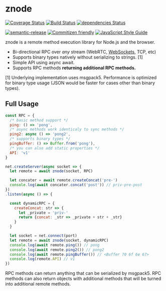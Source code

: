 # znode

[![Coverage Status](https://coveralls.io/repos/github/mikeal/znode/badge.svg?branch=master)](https://coveralls.io/github/mikeal/znode?branch=master)
[![Build Status](https://travis-ci.org/mikeal/znode.svg?branch=master)](https://travis-ci.org/mikeal/znode)
[![dependencies Status](https://david-dm.org/mikeal/znode/status.svg)](https://david-dm.org/mikeal/znode)

[![semantic-release](https://img.shields.io/badge/%20%20%F0%9F%93%A6%F0%9F%9A%80-semantic--release-e10079.svg)](https://github.com/semantic-release/semantic-release)
[![Commitizen friendly](https://img.shields.io/badge/commitizen-friendly-brightgreen.svg)](http://commitizen.github.io/cz-cli/)
[![JavaScript Style Guide](https://img.shields.io/badge/code_style-standard-brightgreen.svg)](https://standardjs.com)

znode is a remote method execution library for Node.js and the browser.

* Bi-directional RPC over *any* stream (WebRTC, [WebSockets](https://github.com/maxogden/websocket-stream), TCP, etc)
* Supports binary types natively without serializing to strings. [1]
* Simple API using async await.
* Supports RPC methods **returning additional RPC methods.**

[1] Underlying implementation uses msgpack5. Performance is optimized for binary type usage (JSON would be faster for cases other than binary types).

## Full Usage

```javascript
const RPC = {
  /* basic method support */
  ping: () => 'pong',
  /* async methods work identicaly to sync methods */
  ping2: async () => 'pong2',
  /* supports binary types */
  pingBuffer: () => Buffer.from('pong'),
  /* you can also add static properties */
  API: 'v1'
}

net.createServer(async socket => {
  let remote = await znode(socket, RPC)

  let concater = await remote.createConcat('pre-')
  console.log(await concater.concat('post')) // priv-pre-post
})
.listen(async () => {

  const dynamicRPC = {
    createConcat: str => {
      let _private = 'priv-'
      return {concat: _str => _private + str + _str}
    }
  }

  let socket = net.connect(port)
  let remote = await znode(socket, dynamicRPC)
  console.log(await remote.ping()) // pong
  console.log(await remote.ping2()) // pong2
  console.log(await remote.pingBuffer()) // <Buffer 70 6f 6e 67>
  console.log(remote.API) // v1
})
```

RPC methods can return anything that can be serialized by msgpack5.
RPC methods can also return objects with additional methods that will
be turned into additional remote methods.
